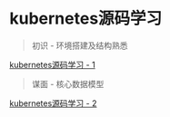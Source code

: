 # kubernetes源码学习

> 初识 - 环境搭建及结构熟悉

[kubernetes源码学习 - 1](https://github.com/codershangfeng/kubernetes-learning/blob/main/source-code-learning-1.md)

> 谋面 - 核心数据模型

[kubernetes源码学习 - 2](https://www.notion.so/kubernetes-2-6088e42d4edf4ce2af5e27c3e283bd46)
